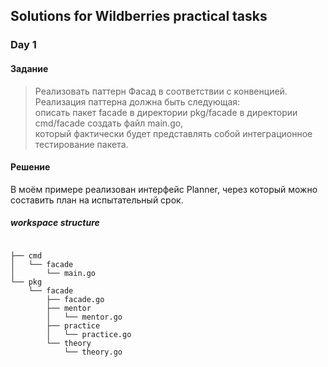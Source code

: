 ## Solutions for Wildberries practical tasks 
### Day 1  
#### Задание  
> Реализовать паттерн Фасад в соответствии с конвенцией.  
> Реализация паттерна должна быть следующая:  
> описать пакет facade в директории pkg/facade в директории cmd/facade создать файл main.go,  
> который фактически будет представлять собой интеграционное тестирование пакета.  

#### Решение  
В моём примере реализован интерфейс Planner, через который можно составить план на испытательный срок.

##### workspace structure
```.  
 
├── cmd  
│   └── facade 
│       └── main.go  
└── pkg  
    └── facade  
        ├── facade.go  
        ├── mentor  
        │   └── mentor.go  
        ├── practice  
        │   └── practice.go  
        └── theory  
            └── theory.go  
 ```  
